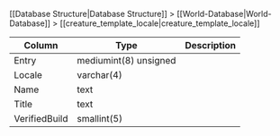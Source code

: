 [[Database Structure|Database Structure]] > [[World-Database|World-Database]] > [[creature_template_locale|creature_template_locale]]

Column | Type | Description
--- | --- | ---
Entry | mediumint(8) unsigned | 
Locale | varchar(4) | 
Name | text | 
Title | text | 
VerifiedBuild | smallint(5) | 
